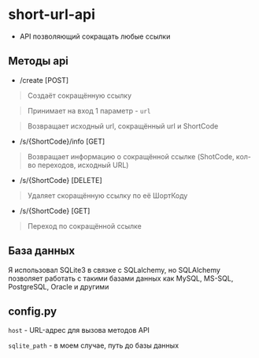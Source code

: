 # short-url-api

- API позволяющий сокращать любые ссылки

## Методы api

- /create [POST]
>Создаёт сокращённую ссылку

>Принимает на вход 1 параметр - `url`

>Возвращает исходный url, сокращённый url и ShortCode 

- /s/{ShortCode}/info [GET] 
>Возвращает информацию о сокращённой ссылке
>(ShotCode, кол-во переходов, исходный URL) 

- /s/{ShortCode} [DELETE] 
>Удаляет скоращённую ссылку по её ШортКоду

- /s/{ShortCode} [GET] 
>Переход по сокращённой ссылке

## База данных 
Я использовал SQLite3 в связке с SQLalchemy, но SQLAlchemy позволяет работать с такими базами данных как MySQL, MS-SQL, PostgreSQL, Oracle и другими

## config.py 

`host` - URL-адрес для вызова методов API

`sqlite_path` - в моем случае, путь до базы данных
